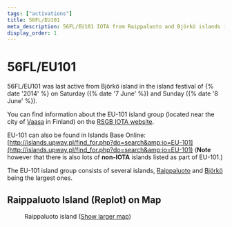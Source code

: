 ```yaml
---
tags: ["activations"]
title: 56FL/EU101
meta_description: 56FL/EU101 IOTA from Raippaluoto and Björkö islands in the Kvarken archipelago near the city of Vaasa
display_order: 1
---
```


# 56FL/EU101

56FL/EU101 was last active from Björkö island in the island festival of {% date '2014' %} on Saturday ({% date '7 June' %}) and Sunday ({% date '8 June' %}).

You can find information about the EU-101 island group (located near the city of [Vaasa](https://www.vaasa.fi/en/) in Finland) on the [RSGB IOTA website](https://www.iota-world.org/islands-on-the-air/iota-groups-islands/group/429.html).

EU-101 can also be found in Islands Base Online: [http://islands.upway.pl/find_for.php?do=search&amp;io=EU-101](http://islands.upway.pl/find_for.php?do=search&amp;io=EU-101)
(**Note** however that there is also lots of **non-IOTA** islands listed as part of EU-101.)

The EU-101 island group consists of several islands, [Raippaluoto](https://en.wikipedia.org/wiki/Replot) and [Björkö](https://en.wikipedia.org/wiki/Bj%C3%B6rk%C3%B6_%28Korsholm%29) being the largest ones.

## Raippaluoto Island (Replot) on Map

<figure class="map">
<div class="embed-container">
<div id="gmap"></div>
</div>
<figcaption>Raippaluoto island (<a href="https://www.google.com/maps/@63.2734445,21.2991379,9.62z">Show larger map</a>)</figcaption>
</figure>

<script src="https://maps.googleapis.com/maps/api/js?key=AIzaSyDhGoEDyrfCM_Msjx7P4Cw-T5jQ2ztN2h0&sensor=false"></script>

<script>
    // When the window has finished loading create our google map below
    google.maps.event.addDomListener(window, 'load', init);

    function init() {
        // Basic options for a simple Google Map
        // For more options see: https://developers.google.com/maps/documentation/javascript/reference#MapOptions
        var mapOptions = {
            zoom: 10, //Initial zoom-level (required)
            center: new google.maps.LatLng(63.239811, 21.228333), // Raippaluoto
            //Styling (Snazzy Maps)
            styles: [   {       featureType:'water',        stylers:[{color:'#46bcec'},{visibility:'on'}]   },{     featureType:'landscape',        stylers:[{color:'#f2f2f2'}] },{     featureType:'road',     stylers:[{saturation:-100},{lightness:45}]  },{     featureType:'road.highway',     stylers:[{visibility:'simplified'}] },{     featureType:'road.arterial',        elementType:'labels.icon',      stylers:[{visibility:'off'}]    },{     featureType:'administrative',       elementType:'labels.text.fill',     stylers:[{color:'#444444'}] },{     featureType:'transit',      stylers:[{visibility:'off'}]    },{     featureType:'poi',      stylers:[{visibility:'off'}]    }]
        };

        // Get the HTML DOM element that will contain your map
        var mapElement = document.getElementById('gmap');

        // Create the Google Map using out element and options defined above
        var map = new google.maps.Map(mapElement, mapOptions);
    }
</script>
